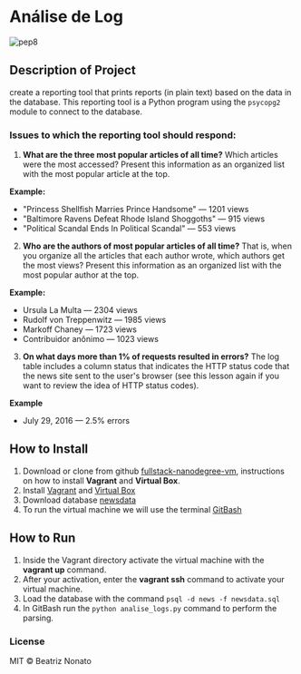 # Análise de Log

![pep8](https://img.shields.io/badge/pep8online-compliant-green.svg)

## Description of Project

create a reporting tool that prints reports (in plain text) based on 
the data in the database. 
This reporting tool is a Python program using the ``psycopg2`` module 
to connect to the database.

### Issues to which the reporting tool should respond:
1. **What are the three most popular articles of all time?** 
Which articles were the most accessed? 
  Present this information as an organized list with the most
  popular article at the top.
  
  **Example:**
  - "Princess Shellfish Marries Prince Handsome" — 1201 views
  - "Baltimore Ravens Defeat Rhode Island Shoggoths" — 915 views
  - "Political Scandal Ends In Political Scandal" — 553 views
  
 2. **Who are the authors of most popular articles of all time?** 
 That is, when you organize all the articles that each author wrote,
 which authors get the most views? 
  Present this information as an organized list with the most popular author at the top.
  
  **Example:**
   - Ursula La Multa — 2304 views
   - Rudolf von Treppenwitz — 1985 views
   - Markoff Chaney — 1723 views
   - Contribuidor anônimo — 1023 views
 
3. **On what days more than 1% of requests resulted in errors?**
The log table includes a column status that indicates the HTTP status code 
that the news site sent to the user's browser 
(see this lesson again if you want to review the idea of ​​HTTP status codes).

  **Example**
  - July 29, 2016 — 2.5% errors
  
## How to Install
1. Download or clone from github [fullstack-nanodegree-vm](https://github.com/udacity/fullstack-nanodegree-vm), instructions on how to install **Vagrant** and **Virtual Box**.
2. Install [Vagrant](https://www.vagrantup.com/) and [Virtual Box](https://www.virtualbox.org/)
3. Download database [newsdata](https://d17h27t6h515a5.cloudfront.net/topher/2016/August/57b5f748_newsdata/newsdata.zip)
4. To run the virtual machine we will use the terminal [GitBash](https://git-scm.com/downloads)

## How to Run
1. Inside the Vagrant directory activate the virtual machine with the **vagrant up** command.
2. After your activation, enter the **vagrant ssh** command to activate your virtual machine.
3. Load the database with the command ``psql -d news -f newsdata.sql``
4. In GitBash run the ``python analise_logs.py`` command to perform the parsing.
  
### License
MIT © Beatriz Nonato
